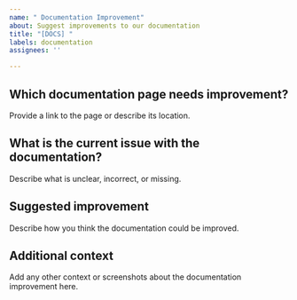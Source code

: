 ```yaml
---
name: " Documentation Improvement"
about: Suggest improvements to our documentation
title: "[DOCS] "
labels: documentation
assignees: ''

---
```


## Which documentation page needs improvement?
Provide a link to the page or describe its location.

## What is the current issue with the documentation?
Describe what is unclear, incorrect, or missing.

## Suggested improvement
Describe how you think the documentation could be improved.

## Additional context
Add any other context or screenshots about the documentation improvement here.
